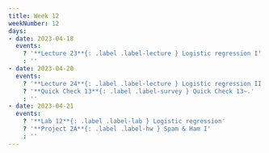 ```yaml
---
title: Week 12
weekNumber: 12
days:
- date: 2023-04-18
  events:
    ? '**Lecture 23**{: .label .label-lecture } Logistic regression I'
    : ''
- date: 2023-04-20
  events:
    ? '**Lecture 24**{: .label .label-lecture } Logistic regression II'
    ? '**Quick Check 13**{: .label .label-survey } Quick Check 13~.'
    : ''
- date: 2023-04-21
  events:
    ? '**Lab 12**{: .label .label-lab } Logistic regression'
    ? '**Project 2A**{: .label .label-hw } Spam & Ham I'
    : ''
---
```

